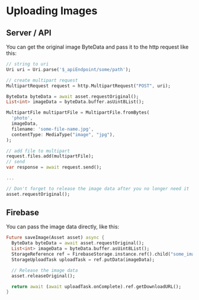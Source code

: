 # Uploading Images

## Server / API

You can get the original image ByteData and pass it to the http request like this:

```dart
// string to uri
Uri uri = Uri.parse('$_apiEndpoint/some/path');

// create multipart request
MultipartRequest request = http.MultipartRequest("POST", uri);

ByteData byteData = await asset.requestOriginal();
List<int> imageData = byteData.buffer.asUint8List();

MultipartFile multipartFile = MultipartFile.fromBytes(
  'photo',
  imageData,
  filename: 'some-file-name.jpg',
  contentType: MediaType("image", "jpg"),
);

// add file to multipart
request.files.add(multipartFile);
// send
var response = await request.send();

...

// Don't forget to release the image data after you no longer need it
asset.requestOriginal();
```

## Firebase

You can pass the image data directly, like this:

```dart
Future saveImage(Asset asset) async {
  ByteData byteData = await asset.requestOriginal();
  List<int> imageData = byteData.buffer.asUint8List();
  StorageReference ref = FirebaseStorage.instance.ref().child("some_image_bame.jpg");
  StorageUploadTask uploadTask = ref.putData(imageData);

  // Release the image data
  asset.releaseOriginal();

  return await (await uploadTask.onComplete).ref.getDownloadURL();
}
```